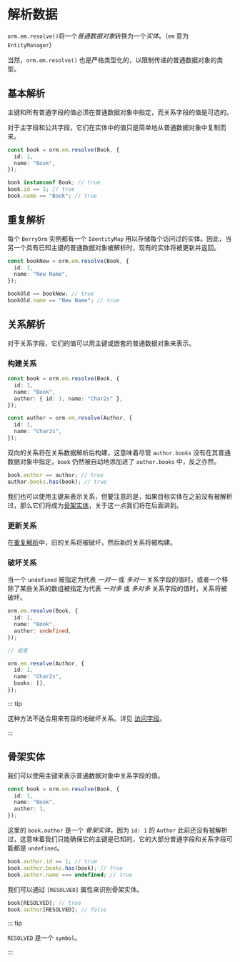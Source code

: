 # 解析数据

`orm.em.resolve()`将一个*普通数据对象*转换为一个*实体*。（`em` 意为 `EntityManager`）

当然，`orm.em.resolve()` 也是严格类型化的，以限制传递的普通数据对象的类型。

## 基本解析

主键和所有普通字段的值必须在普通数据对象中指定，而关系字段的值是可选的。

对于主字段和公共字段，它们在实体中的值只是简单地从普通数据对象中复制而来。

```ts
const book = orm.em.resolve(Book, {
  id: 1,
  name: "Book",
});
```

```ts
book instanceof Book; // true
book.id == 1; // true
book.name == "Book"; // true
```

## 重复解析

每个 `BerryOrm` 实例都有一个 `IdentityMap` 用以存储每个访问过的实体。因此，当另一个具有已知主键的普通数据对象被解析时，现有的实体将被更新并返回。

```ts
const bookNew = orm.em.resolve(Book, {
  id: 1,
  name: "New Name",
});
```

```ts
bookOld == bookNew; // true
bookOld.name == "New Name"; // true
```

## 关系解析

对于关系字段，它们的值可以用主键或嵌套的普通数据对象来表示。

### 构建关系

```ts {4}
const book = orm.em.resolve(Book, {
  id: 1,
  name: "Book",
  author: { id: 1, name: "Char2s" },
});

const author = orm.em.resolve(Author, {
  id: 1,
  name: "Char2s",
});
```

双向的关系将在关系数据解析后构建，这意味着尽管 `author.books` 没有在其普通数据对象中指定，`book` 仍然被自动地添加进了 `author.books` 中，反之亦然。

```ts
book.author == author; // true
author.books.has(book); // true
```

我们也可以使用主键来表示关系，但要注意的是，如果目标实体在之前没有被解析过，那么它们将成为[骨架实体](#skeleton-entities)，关于这一点我们将在后面讲到。

### 更新关系

在[重复解析](#duplicated-resolving)中，旧的关系将被破坏，然后新的关系将被构建。

### 破坏关系

当一个 `undefined` 被指定为代表 _一对一_ 或 _多对一_ 关系字段的值时，或者一个移除了某些关系的数组被指定为代表 _一对多_ 或 _多对多_ 关系字段的值时，关系将被破坏。

```ts
orm.em.resolve(Book, {
  id: 1,
  name: "Book",
  author: undefined,
});

// 或者

orm.em.resolve(Author, {
  id: 1,
  name: "Char2s",
  books: [],
});
```

::: tip

这种方法不适合用来有目的地破坏关系。详见 [访问字段](./accessing-fields.html#relation-fields)。

:::

## 骨架实体

我们可以使用主键来表示普通数据对象中关系字段的值。

```ts {4}
const book = orm.em.resolve(Book, {
  id: 1,
  name: "Book",
  author: 1,
});
```

这里的 `book.author` 是一个 _骨架实体_，因为 `id: 1` 的 `Author` 此前还没有被解析过，这意味着我们只能确保它的主键是已知的，它的大部分普通字段和关系字段可能都是 `undefined`。

```ts
book.author.id == 1; // true
book.author.books.has(book); // true
book.author.name === undefined; // true
```

我们可以通过 `[RESOLVED]` 属性来识别骨架实体。

```ts
book[RESOLVED]; // true
book.author[RESOLVED]; // false
```

::: tip

`RESOLVED` 是一个 `symbol`。

:::
